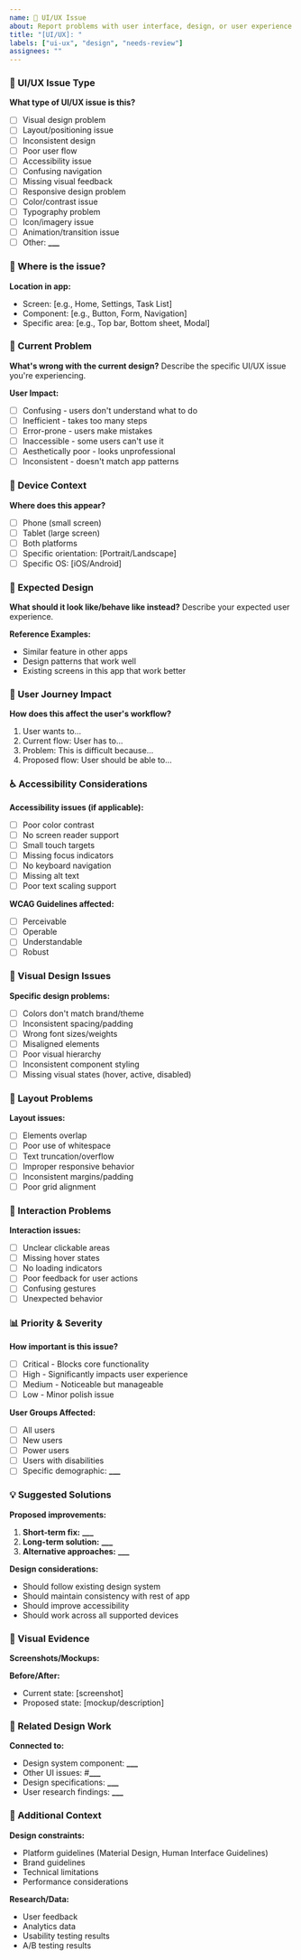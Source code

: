 ```yaml
---
name: 🎨 UI/UX Issue
about: Report problems with user interface, design, or user experience
title: "[UI/UX]: "
labels: ["ui-ux", "design", "needs-review"]
assignees: ""
---
```


### 🎨 UI/UX Issue Type

**What type of UI/UX issue is this?**

- [ ] Visual design problem
- [ ] Layout/positioning issue
- [ ] Inconsistent design
- [ ] Poor user flow
- [ ] Accessibility issue
- [ ] Confusing navigation
- [ ] Missing visual feedback
- [ ] Responsive design problem
- [ ] Color/contrast issue
- [ ] Typography problem
- [ ] Icon/imagery issue
- [ ] Animation/transition issue
- [ ] Other: ****\_\_\_****

### 📍 Where is the issue?

**Location in app:**

- Screen: [e.g., Home, Settings, Task List]
- Component: [e.g., Button, Form, Navigation]
- Specific area: [e.g., Top bar, Bottom sheet, Modal]

### 🚫 Current Problem

**What's wrong with the current design?**
Describe the specific UI/UX issue you're experiencing.

**User Impact:**

- [ ] Confusing - users don't understand what to do
- [ ] Inefficient - takes too many steps
- [ ] Error-prone - users make mistakes
- [ ] Inaccessible - some users can't use it
- [ ] Aesthetically poor - looks unprofessional
- [ ] Inconsistent - doesn't match app patterns

### 📱 Device Context

**Where does this appear?**

- [ ] Phone (small screen)
- [ ] Tablet (large screen)
- [ ] Both platforms
- [ ] Specific orientation: [Portrait/Landscape]
- [ ] Specific OS: [iOS/Android]

### 🎯 Expected Design

**What should it look like/behave like instead?**
Describe your expected user experience.

**Reference Examples:**

- Similar feature in other apps
- Design patterns that work well
- Existing screens in this app that work better

### 🔄 User Journey Impact

**How does this affect the user's workflow?**

1. User wants to...
2. Current flow: User has to...
3. Problem: This is difficult because...
4. Proposed flow: User should be able to...

### ♿ Accessibility Considerations

**Accessibility issues (if applicable):**

- [ ] Poor color contrast
- [ ] No screen reader support
- [ ] Small touch targets
- [ ] Missing focus indicators
- [ ] No keyboard navigation
- [ ] Missing alt text
- [ ] Poor text scaling support

**WCAG Guidelines affected:**

- [ ] Perceivable
- [ ] Operable
- [ ] Understandable
- [ ] Robust

### 🎨 Visual Design Issues

**Specific design problems:**

- [ ] Colors don't match brand/theme
- [ ] Inconsistent spacing/padding
- [ ] Wrong font sizes/weights
- [ ] Misaligned elements
- [ ] Poor visual hierarchy
- [ ] Inconsistent component styling
- [ ] Missing visual states (hover, active, disabled)

### 📐 Layout Problems

**Layout issues:**

- [ ] Elements overlap
- [ ] Poor use of whitespace
- [ ] Text truncation/overflow
- [ ] Improper responsive behavior
- [ ] Inconsistent margins/padding
- [ ] Poor grid alignment

### 🔄 Interaction Problems

**Interaction issues:**

- [ ] Unclear clickable areas
- [ ] Missing hover states
- [ ] No loading indicators
- [ ] Poor feedback for user actions
- [ ] Confusing gestures
- [ ] Unexpected behavior

### 📊 Priority & Severity

**How important is this issue?**

- [ ] Critical - Blocks core functionality
- [ ] High - Significantly impacts user experience
- [ ] Medium - Noticeable but manageable
- [ ] Low - Minor polish issue

**User Groups Affected:**

- [ ] All users
- [ ] New users
- [ ] Power users
- [ ] Users with disabilities
- [ ] Specific demographic: ****\_\_\_****

### 💡 Suggested Solutions

**Proposed improvements:**

1. **Short-term fix:** ****\_\_\_****
2. **Long-term solution:** ****\_\_\_****
3. **Alternative approaches:** ****\_\_\_****

**Design considerations:**

- Should follow existing design system
- Should maintain consistency with rest of app
- Should improve accessibility
- Should work across all supported devices

### 📸 Visual Evidence

**Screenshots/Mockups:**

<!-- Attach current screenshots and/or mockups of proposed solutions -->

**Before/After:**

- Current state: [screenshot]
- Proposed state: [mockup/description]

### 🔗 Related Design Work

**Connected to:**

- Design system component: ****\_\_\_****
- Other UI issues: #****\_\_\_****
- Design specifications: ****\_\_\_****
- User research findings: ****\_\_\_****

### 📝 Additional Context

**Design constraints:**

- Platform guidelines (Material Design, Human Interface Guidelines)
- Brand guidelines
- Technical limitations
- Performance considerations

**Research/Data:**

- User feedback
- Analytics data
- Usability testing results
- A/B testing results
